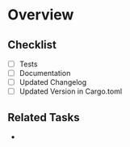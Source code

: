 # Overview

<!-- Describe what this PR is adding / changing and why it is done -->

## Checklist

- [ ] Tests
- [ ] Documentation
- [ ] Updated Changelog
- [ ] Updated Version in Cargo.toml

## Related Tasks

<!-- Link the task that is related to this if applicable. If not, remove this section. -->

* 

